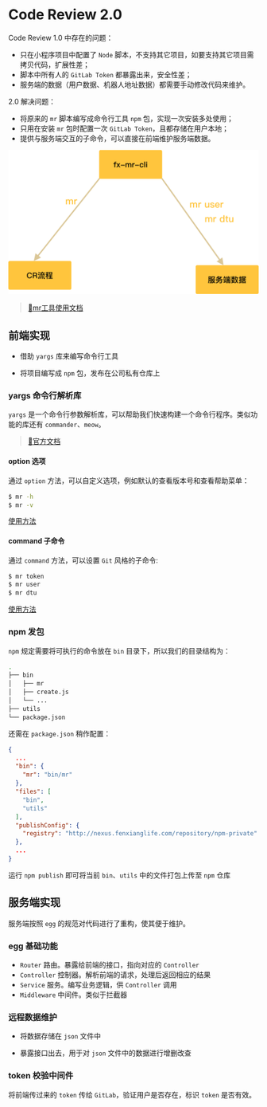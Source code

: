 <!--
 * @Descripttion: 
 * @version: 
 * @Author: qiuxchao
 * @Date: 2022-08-18 15:45:21
 * @LastEditors: qiuxchao
 * @LastEditTime: 2022-09-05 16:07:16
-->
# Code Review 2.0

Code Review 1.0 中存在的问题：

- 只在小程序项目中配置了 `Node` 脚本，不支持其它项目，如要支持其它项目需拷贝代码，扩展性差；
- 脚本中所有人的 `GitLab Token` 都暴露出来，安全性差；
- 服务端的数据（用户数据、机器人地址数据）都需要手动修改代码来维护。

2.0 解决问题：

- 将原来的 `mr` 脚本编写成命令行工具 `npm` 包，实现一次安装多处使用；
- 只用在安装 `mr` 包时配置一次 `GitLab Token`，且都存储在用户本地；
- 提供与服务端交互的子命令，可以直接在前端维护服务端数据。

![fx_mr_cli](./image/fx_mr_cli.png)

> [🔗mr工具使用文档](https://fenxianglife.yuque.com/technical-team/front/qpy4io)

## 前端实现

- 借助 `yargs` 库来编写命令行工具

- 将项目编写成 `npm` 包，发布在公司私有仓库上

### yargs 命令行解析库

`yargs` 是一个命令行参数解析库，可以帮助我们快速构建一个命令行程序。类似功能的库还有 `commander`、`meow`。

> [🔗官方文档](http://yargs.js.org/docs/)

#### option 选项

通过 `option` 方法，可以自定义选项，例如默认的查看版本号和查看帮助菜单：

```sh
$ mr -h
$ mr -v
```

[使用方法](http://yargs.js.org/docs/#api-reference-optionkey-opt)

#### command 子命令

通过 `command` 方法，可以设置 `Git` 风格的子命令:

```sh
$ mr token
$ mr user
$ mr dtu
```

[使用方法](http://yargs.js.org/docs/#api-reference-commandcmd-desc-builder-handler)


### npm 发包

`npm` 规定需要将可执行的命令放在 `bin` 目录下，所以我们的目录结构为：

```sh
.
├── bin
│   ├── mr
│   ├── create.js
│   └── ...
├── utils
└── package.json
```

还需在 `package.json` 稍作配置：

```json
{
  ...
  "bin": {
    "mr": "bin/mr"
  },
  "files": [
    "bin",
    "utils"
  ],
  "publishConfig": {
    "registry": "http://nexus.fenxianglife.com/repository/npm-private"
  },
  ...
}

```

运行 `npm publish` 即可将当前 `bin`、`utils` 中的文件打包上传至 `npm` 仓库

## 服务端实现

服务端按照 `egg` 的规范对代码进行了重构，使其便于维护。

### egg 基础功能

- `Router` 路由。暴露给前端的接口，指向对应的 `Controller`
- `Controller` 控制器。解析前端的请求，处理后返回相应的结果
- `Service` 服务。编写业务逻辑，供 `Controller` 调用
- `Middleware` 中间件。类似于拦截器

### 远程数据维护

- 将数据存储在 `json` 文件中

- 暴露接口出去，用于对 `json` 文件中的数据进行增删改查

### token 校验中间件

将前端传过来的 `token` 传给 `GitLab`，验证用户是否存在，标识 `token` 是否有效。